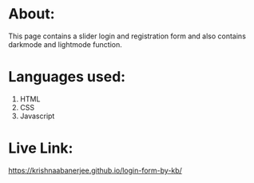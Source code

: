 # About:
This page contains a slider login and registration form and also contains darkmode and lightmode function.
# Languages used:
1. HTML
2. CSS
3. Javascript
# Live Link:
 https://krishnaabanerjee.github.io/login-form-by-kb/
